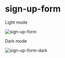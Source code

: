 # sign-up-form

Light mode

![sign-up-form](https://github.com/stanciudrg/sign-up-form/assets/103588717/b37b3849-e0d5-4a42-a77d-88b67bf41c0c)

Dark mode

![sign-up-form-dark](https://github.com/stanciudrg/sign-up-form/assets/103588717/7602ea97-05f2-4446-9071-78ee644b66f9)
